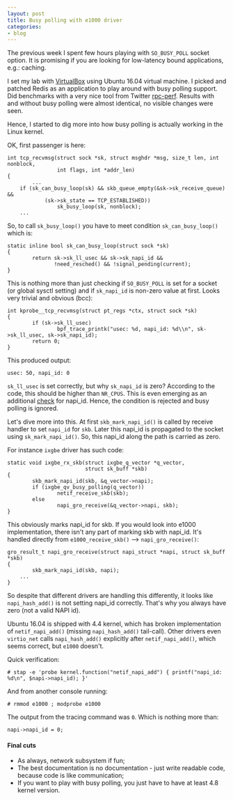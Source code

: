 ```yaml
---
layout: post
title: Busy polling with e1000 driver
categories:
- blog
---
```


The previous week I spent few hours playing with `SO_BUSY_POLL` socket option. It is promising if you are looking for low-latency bound applications, e.g.: caching.

I set my lab with [VirtualBox](https://www.virtualbox.org/) using Ubuntu 16.04 virtual machine. I picked and patched Redis as an application to play around with busy polling support. Did benchmarks with a very nice tool from Twitter [rpc-perf](https://github.com/twitter/rpc-perf). Results with and without busy polling were almost identical, no visible changes were seen.

Hence, I started to dig more into how busy polling is actually working in the Linux kernel.

OK, first passenger is here:

```
int tcp_recvmsg(struct sock *sk, struct msghdr *msg, size_t len, int nonblock,
                int flags, int *addr_len)
{
        ...
    if (sk_can_busy_loop(sk) && skb_queue_empty(&sk->sk_receive_queue) &&
            (sk->sk_state == TCP_ESTABLISHED))
                sk_busy_loop(sk, nonblock);
    ...
```

So, to call `sk_busy_loop()` you have to meet condition `sk_can_busy_loop()` which is:

```
static inline bool sk_can_busy_loop(struct sock *sk)
{
        return sk->sk_ll_usec && sk->sk_napi_id &&
               !need_resched() && !signal_pending(current);
}
```

This is nothing more than just checking if `SO_BUSY_POLL` is set for a socket (or global sysctl setting) and if `sk_napi_id` is non-zero value at first. Looks very trivial and obvious (bcc):

```
int kprobe__tcp_recvmsg(struct pt_regs *ctx, struct sock *sk)
{
        if (sk->sk_ll_usec)
                bpf_trace_printk("usec: %d, napi_id: %d\\n", sk->sk_ll_usec, sk->sk_napi_id);
        return 0;
}
```

This produced output:

```
usec: 50, napi_id: 0
```

`sk_ll_usec` is set correctly, but why `sk_napi_id` is zero? According to the code, this should be higher than `NR_CPUS`. This is even emerging as an additional [check](https://lkml.org/lkml/2017/3/16/858) for napi_id. Hence, the condition is rejected and busy polling is ignored.

Let's dive more into this. At first `skb_mark_napi_id()` is called by receive handler to set `napi_id` for `skb`. Later this napi_id is propagated to the socket using `sk_mark_napi_id()`. So, this napi_id along the path is carried as zero.

For instance `ixgbe` driver has such code:

```
static void ixgbe_rx_skb(struct ixgbe_q_vector *q_vector,
                         struct sk_buff *skb)
{
        skb_mark_napi_id(skb, &q_vector->napi);
        if (ixgbe_qv_busy_polling(q_vector))
                netif_receive_skb(skb);
        else
                napi_gro_receive(&q_vector->napi, skb);
}
```

This obviously marks napi_id for skb. If you would look into e1000 implementation, there isn't any part of marking skb with napi_id. It's handled directly from `e1000_receive_skb()` --> `napi_gro_receive()`:

```
gro_result_t napi_gro_receive(struct napi_struct *napi, struct sk_buff *skb)
{
        skb_mark_napi_id(skb, napi);
    ...
}
```

So despite that different drivers are handling this differently, it looks like `napi_hash_add()` is not setting napi_id correctly. That's why you always have zero (not a valid NAPI id).

Ubuntu 16.04 is shipped with 4.4 kernel, which has broken implementation of `netif_napi_add()` (missing `napi_hash_add()` tail-call). Other drivers even `virtio_net` calls `napi_hash_add()` explicitly after `netif_napi_add()`, which seems correct, but `e1000` doesn't.

Quick verification:

```
# stap -e 'probe kernel.function("netif_napi_add") { printf("napi_id: %d\n", $napi->napi_id); }'
```

And from another console running:

```
# rmmod e1000 ; modprobe e1000
```

The output from the tracing command was `0`. Which is nothing more than:

```
napi->napi_id = 0;
```

#### Final cuts

* As always, network subsystem if fun;
* The best documentation is no documentation - just write readable code, because code is like communication;
* If you want to play with busy polling, you just have to have at least 4.8 kernel version.

